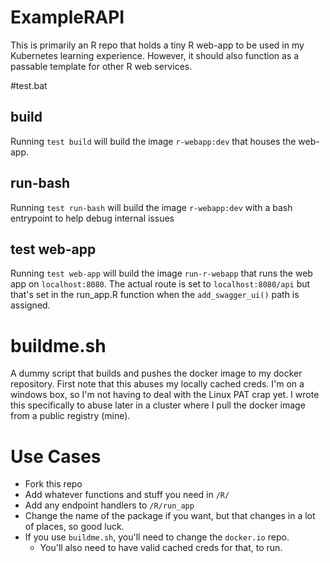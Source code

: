 # ExampleRAPI
This is primarily an R repo that holds a tiny R web-app to be used in my Kubernetes learning experience. However, it should also function as a passable template for other R web services.

#test.bat
## build
Running `test build` will build the image `r-webapp:dev` that houses the web-app.

## run-bash
Running `test run-bash` will build the image `r-webapp:dev` with a bash entrypoint to help debug internal issues

## test web-app
Running `test web-app` will build the image `run-r-webapp` that runs the web app on `localhost:8080`. The actual route is set to `localhost:8080/api` but that's set in the run_app.R function when the `add_swagger_ui()` path is assigned.

# buildme.sh
A dummy script that builds and pushes the docker image to my docker repository. First note that this abuses my locally cached creds. I'm on a windows box, so I'm not having to deal with the Linux PAT crap yet. I wrote this specifically to abuse later in a cluster where I pull the docker image from a public registry (mine).

# Use Cases
- Fork this repo
- Add whatever functions and stuff you need in `/R/`
- Add any endpoint handlers to `/R/run_app`
- Change the name of the package if you want, but that changes in a lot of places, so good luck.
- If you use `buildme.sh`, you'll need to change the `docker.io` repo. 
  - You'll also need to have valid cached creds for that, to run.
